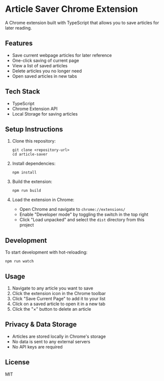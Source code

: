 # Article Saver Chrome Extension

A Chrome extension built with TypeScript that allows you to save articles for later reading.

## Features

- Save current webpage articles for later reference
- One-click saving of current page
- View a list of saved articles
- Delete articles you no longer need
- Open saved articles in new tabs

## Tech Stack

- TypeScript
- Chrome Extension API
- Local Storage for saving articles

## Setup Instructions

1. Clone this repository:
   ```
   git clone <repository-url>
   cd article-saver
   ```

2. Install dependencies:
   ```
   npm install
   ```

3. Build the extension:
   ```
   npm run build
   ```

4. Load the extension in Chrome:
   - Open Chrome and navigate to `chrome://extensions/`
   - Enable "Developer mode" by toggling the switch in the top right
   - Click "Load unpacked" and select the `dist` directory from this project

## Development

To start development with hot-reloading:

```
npm run watch
```

## Usage

1. Navigate to any article you want to save
2. Click the extension icon in the Chrome toolbar
3. Click "Save Current Page" to add it to your list
4. Click on a saved article to open it in a new tab
5. Click the "×" button to delete an article

## Privacy & Data Storage

- Articles are stored locally in Chrome's storage
- No data is sent to any external servers
- No API keys are required

## License

MIT 